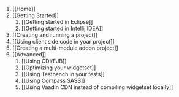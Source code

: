 1. [[Home]]
1. [[Getting Started]]
    1. [[Getting started in Eclipse]]
    1. [[Getting started in Intellij IDEA]]
1. [[Creating and running a project]]
1. [[Using client side code in your project]]
1. [[Creating a multi-module addon project]]
1. [[Advanced]]
    1. [[Using CDI/EJB]]
    1. [[Optimizing your widgetset]]
    1. [[Using Testbench in your tests]]
    1. [[Using Compass SASS]]
    1. [[Using Vaadin CDN instead of compiling widgetset locally]]
